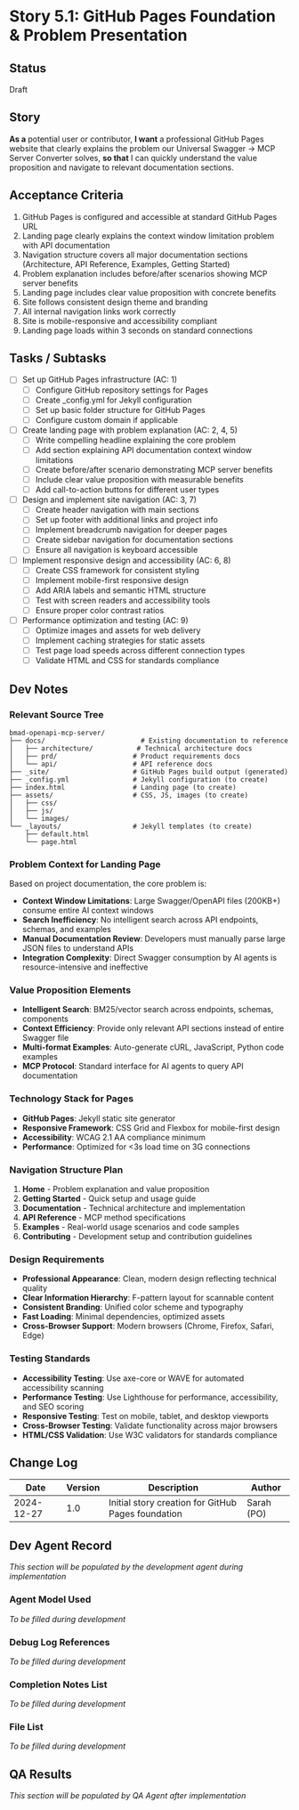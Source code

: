 # Story 5.1: GitHub Pages Foundation & Problem Presentation

## Status
Draft

## Story
**As a** potential user or contributor,
**I want** a professional GitHub Pages website that clearly explains the problem our Universal Swagger → MCP Server Converter solves,
**so that** I can quickly understand the value proposition and navigate to relevant documentation sections.

## Acceptance Criteria

1. GitHub Pages is configured and accessible at standard GitHub Pages URL
2. Landing page clearly explains the context window limitation problem with API documentation
3. Navigation structure covers all major documentation sections (Architecture, API Reference, Examples, Getting Started)
4. Problem explanation includes before/after scenarios showing MCP server benefits
5. Landing page includes clear value proposition with concrete benefits
6. Site follows consistent design theme and branding
7. All internal navigation links work correctly
8. Site is mobile-responsive and accessibility compliant
9. Landing page loads within 3 seconds on standard connections

## Tasks / Subtasks

- [ ] Set up GitHub Pages infrastructure (AC: 1)
  - [ ] Configure GitHub repository settings for Pages
  - [ ] Create _config.yml for Jekyll configuration
  - [ ] Set up basic folder structure for GitHub Pages
  - [ ] Configure custom domain if applicable

- [ ] Create landing page with problem explanation (AC: 2, 4, 5)
  - [ ] Write compelling headline explaining the core problem
  - [ ] Add section explaining API documentation context window limitations
  - [ ] Create before/after scenario demonstrating MCP server benefits
  - [ ] Include clear value proposition with measurable benefits
  - [ ] Add call-to-action buttons for different user types

- [ ] Design and implement site navigation (AC: 3, 7)
  - [ ] Create header navigation with main sections
  - [ ] Set up footer with additional links and project info
  - [ ] Implement breadcrumb navigation for deeper pages
  - [ ] Create sidebar navigation for documentation sections
  - [ ] Ensure all navigation is keyboard accessible

- [ ] Implement responsive design and accessibility (AC: 6, 8)
  - [ ] Create CSS framework for consistent styling
  - [ ] Implement mobile-first responsive design
  - [ ] Add ARIA labels and semantic HTML structure
  - [ ] Test with screen readers and accessibility tools
  - [ ] Ensure proper color contrast ratios

- [ ] Performance optimization and testing (AC: 9)
  - [ ] Optimize images and assets for web delivery
  - [ ] Implement caching strategies for static assets
  - [ ] Test page load speeds across different connection types
  - [ ] Validate HTML and CSS for standards compliance

## Dev Notes

### Relevant Source Tree
```
bmad-openapi-mcp-server/
├── docs/                        # Existing documentation to reference
│   ├── architecture/           # Technical architecture docs
│   ├── prd/                   # Product requirements docs
│   └── api/                   # API reference docs
├── _site/                     # GitHub Pages build output (generated)
├── _config.yml                # Jekyll configuration (to create)
├── index.html                 # Landing page (to create)
├── assets/                    # CSS, JS, images (to create)
│   ├── css/
│   ├── js/
│   └── images/
└── _layouts/                  # Jekyll templates (to create)
    ├── default.html
    └── page.html
```

### Problem Context for Landing Page
Based on project documentation, the core problem is:
- **Context Window Limitations**: Large Swagger/OpenAPI files (200KB+) consume entire AI context windows
- **Search Inefficiency**: No intelligent search across API endpoints, schemas, and examples
- **Manual Documentation Review**: Developers must manually parse large JSON files to understand APIs
- **Integration Complexity**: Direct Swagger consumption by AI agents is resource-intensive and ineffective

### Value Proposition Elements
- **Intelligent Search**: BM25/vector search across endpoints, schemas, components
- **Context Efficiency**: Provide only relevant API sections instead of entire Swagger file
- **Multi-format Examples**: Auto-generate cURL, JavaScript, Python code examples
- **MCP Protocol**: Standard interface for AI agents to query API documentation

### Technology Stack for Pages
- **GitHub Pages**: Jekyll static site generator
- **Responsive Framework**: CSS Grid and Flexbox for mobile-first design
- **Accessibility**: WCAG 2.1 AA compliance minimum
- **Performance**: Optimized for <3s load time on 3G connections

### Navigation Structure Plan
1. **Home** - Problem explanation and value proposition
2. **Getting Started** - Quick setup and usage guide
3. **Documentation** - Technical architecture and implementation
4. **API Reference** - MCP method specifications
5. **Examples** - Real-world usage scenarios and code samples
6. **Contributing** - Development setup and contribution guidelines

### Design Requirements
- **Professional Appearance**: Clean, modern design reflecting technical quality
- **Clear Information Hierarchy**: F-pattern layout for scannable content
- **Consistent Branding**: Unified color scheme and typography
- **Fast Loading**: Minimal dependencies, optimized assets
- **Cross-Browser Support**: Modern browsers (Chrome, Firefox, Safari, Edge)

### Testing Standards
- **Accessibility Testing**: Use axe-core or WAVE for automated accessibility scanning
- **Performance Testing**: Use Lighthouse for performance, accessibility, and SEO scoring
- **Responsive Testing**: Test on mobile, tablet, and desktop viewports
- **Cross-Browser Testing**: Validate functionality across major browsers
- **HTML/CSS Validation**: Use W3C validators for standards compliance

## Change Log

| Date | Version | Description | Author |
|------|---------|-------------|--------|
| 2024-12-27 | 1.0 | Initial story creation for GitHub Pages foundation | Sarah (PO) |

## Dev Agent Record

*This section will be populated by the development agent during implementation*

### Agent Model Used
*To be filled during development*

### Debug Log References
*To be filled during development*

### Completion Notes List
*To be filled during development*

### File List
*To be filled during development*

## QA Results

*This section will be populated by QA Agent after implementation*